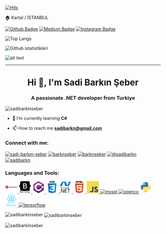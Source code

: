 

[![Hits](https://hits.seeyoufarm.com/api/count/incr/badge.svg?url=https%3A%2F%2Fgithub.com%2FSadiBarkinSeber&count_bg=%2379C83D&title_bg=%23555555&icon=&icon_color=%23E7E7E7&title=hits&edge_flat=false)](https://github.com/SadiBarkinSeber)

:house: Kartal / İSTANBUL


[![Github Badge](https://img.shields.io/badge/-Github-000?style=quare&labelColor=000&logo=Github&logoColor=white&link=link)](https://github.com/SadiBarkinSeber=link) 
[![Medium Badge](https://img.shields.io/badge/-Medium-757575?style=flat-quare&labelColor=757575&logo=Medium&logoColor=white&link=link)](https://medium.com/@sadibarkn) 
[![Instagram Badge](https://img.shields.io/badge/-Instagram-C13584?style=flat-quare&labelColor=C13584&logo=instagram&logoColor=white&link=link)](https://www.instagram.com/barknseber/) 


![Top Langs](https://github-readme-stats.vercel.app/api/top-langs/?username=SadiBarkinSeber&langs_count=8)

![Github istatistikleri](https://github-readme-stats.vercel.app/api?username=SadiBarkinSeber&show_icons=true&theme=radical)

<img src="https://media1.giphy.com/media/f1UH5LwVuWucM/giphy.gif?cid=ecf05e47wgwhbot34bjv0f61t89z0pkaaor8fumk0hizazyi&ep=v1_gifs_search&rid=giphy.gif&ct=g" alt="alt text" width="465" height="260">

*****************************************

<h1 align="center">Hi 👋, I'm Sadi Barkın Şeber</h1>
<h3 align="center">A passionate .NET developer from Turkiye</h3>

<p align="left"> <img src="https://komarev.com/ghpvc/?username=sadibarkinseber&label=Profile%20views&color=0eb437&style=flat" alt="sadibarkinseber" /> </p>

- 🌱 I’m currently learning **C#**

- 📫 How to reach me **sadibarkn@gmail.com**

<h3 align="left">Connect with me:</h3>
<p align="left">
<a href="https://linkedin.com/in/sadi-barkın-şeber" target="blank"><img align="center" src="https://raw.githubusercontent.com/rahuldkjain/github-profile-readme-generator/master/src/images/icons/Social/linked-in-alt.svg" alt="sadi-barkın-şeber" height="30" width="40" /></a>
<a href="https://stackoverflow.com/users/barknseber" target="blank"><img align="center" src="https://raw.githubusercontent.com/rahuldkjain/github-profile-readme-generator/master/src/images/icons/Social/stack-overflow.svg" alt="barknseber" height="30" width="40" /></a>
<a href="https://instagram.com/barknseber" target="blank"><img align="center" src="https://raw.githubusercontent.com/rahuldkjain/github-profile-readme-generator/master/src/images/icons/Social/instagram.svg" alt="barknseber" height="30" width="40" /></a>
<a href="https://medium.com/@sadibarkn" target="blank"><img align="center" src="https://raw.githubusercontent.com/rahuldkjain/github-profile-readme-generator/master/src/images/icons/Social/medium.svg" alt="@sadibarkn" height="30" width="40" /></a>
<a href="https://www.hackerrank.com/sadibarkn" target="blank"><img align="center" src="https://raw.githubusercontent.com/rahuldkjain/github-profile-readme-generator/master/src/images/icons/Social/hackerrank.svg" alt="sadibarkn" height="30" width="40" /></a>
</p>

<h3 align="left">Languages and Tools:</h3>
<p align="left"> <a href="https://angular.io" target="_blank" rel="noreferrer"> <img src="https://raw.githubusercontent.com/devicons/devicon/master/icons/angularjs/angularjs-original-wordmark.svg" alt="angularjs" width="40" height="40"/> </a> <a href="https://getbootstrap.com" target="_blank" rel="noreferrer"> <img src="https://raw.githubusercontent.com/devicons/devicon/master/icons/bootstrap/bootstrap-plain-wordmark.svg" alt="bootstrap" width="40" height="40"/> </a> <a href="https://www.w3schools.com/cs/" target="_blank" rel="noreferrer"> <img src="https://raw.githubusercontent.com/devicons/devicon/master/icons/csharp/csharp-original.svg" alt="csharp" width="40" height="40"/> </a> <a href="https://www.w3schools.com/css/" target="_blank" rel="noreferrer"> <img src="https://raw.githubusercontent.com/devicons/devicon/master/icons/css3/css3-original-wordmark.svg" alt="css3" width="40" height="40"/> </a> <a href="https://dotnet.microsoft.com/" target="_blank" rel="noreferrer"> <img src="https://raw.githubusercontent.com/devicons/devicon/master/icons/dot-net/dot-net-original-wordmark.svg" alt="dotnet" width="40" height="40"/> </a> <a href="https://www.w3.org/html/" target="_blank" rel="noreferrer"> <img src="https://raw.githubusercontent.com/devicons/devicon/master/icons/html5/html5-original-wordmark.svg" alt="html5" width="40" height="40"/> </a> <a href="https://developer.mozilla.org/en-US/docs/Web/JavaScript" target="_blank" rel="noreferrer"> <img src="https://raw.githubusercontent.com/devicons/devicon/master/icons/javascript/javascript-original.svg" alt="javascript" width="40" height="40"/> </a> <a href="https://www.microsoft.com/en-us/sql-server" target="_blank" rel="noreferrer"> <img src="https://www.svgrepo.com/show/303229/microsoft-sql-server-logo.svg" alt="mssql" width="40" height="40"/> </a> <a href="https://opencv.org/" target="_blank" rel="noreferrer"> <img src="https://www.vectorlogo.zone/logos/opencv/opencv-icon.svg" alt="opencv" width="40" height="40"/> </a> <a href="https://www.python.org" target="_blank" rel="noreferrer"> <img src="https://raw.githubusercontent.com/devicons/devicon/master/icons/python/python-original.svg" alt="python" width="40" height="40"/> </a> <a href="https://reactjs.org/" target="_blank" rel="noreferrer"> <img src="https://raw.githubusercontent.com/devicons/devicon/master/icons/react/react-original-wordmark.svg" alt="react" width="40" height="40"/> </a> <a href="https://www.tensorflow.org" target="_blank" rel="noreferrer"> <img src="https://www.vectorlogo.zone/logos/tensorflow/tensorflow-icon.svg" alt="tensorflow" width="40" height="40"/> </a> </p>

<p><img align="left" src="https://github-readme-stats.vercel.app/api/top-langs?username=sadibarkinseber&show_icons=true&theme=dark&locale=en&layout=compact" alt="sadibarkinseber" /></p>

<p>&nbsp;<img align="center" src="https://github-readme-stats.vercel.app/api?username=sadibarkinseber&show_icons=true&theme=dark&locale=en" alt="sadibarkinseber" /></p>

<p><img align="center" src="https://github-readme-streak-stats.herokuapp.com/?user=sadibarkinseber&theme=dark" alt="sadibarkinseber" /></p>
